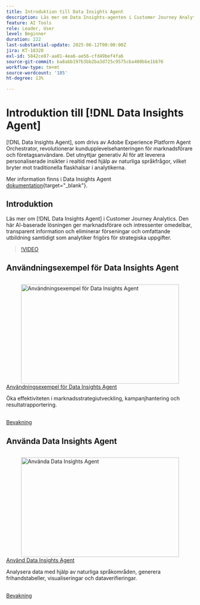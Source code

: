 ```yaml
---
title: Introduktion till Data Insights Agent
description: Läs mer om Data Insights-agenten i Customer Journey Analytics. Med denna AI-drivna lösning får marknadsförarna omedelbar och transparent information, vilket gör verksamheten mer effektiv utan flaskhalsar.
feature: AI Tools
role: Leader, User
level: Beginner
duration: 222
last-substantial-update: 2025-06-12T00:00:00Z
jira: KT-18320
exl-id: 5842ce87-aa01-4ea6-ae56-cfd49bef4fa6
source-git-commit: ba8abb197b3bb2ba3d725c9575cba400bbe1bb76
workflow-type: tm+mt
source-wordcount: '185'
ht-degree: 13%

---
```


# Introduktion till [!DNL Data Insights Agent]

[!DNL Data Insights Agent], som drivs av Adobe Experience Platform Agent Orchestrator, revolutionerar kundupplevelsehanteringen för marknadsförare och företagsanvändare. Det utnyttjar generativ AI för att leverera personaliserade insikter i realtid med hjälp av naturliga språkfrågor, vilket bryter mot traditionella flaskhalsar i analytikerna.

Mer information finns i Data Insights Agent [dokumentation](https://experienceleague.adobe.com/sv/docs/analytics-platform/using/cja-overview/cja-b2c-overview/data-analysis-ai){target="_blank"}.

## Introduktion

Läs mer om [!DNL Data Insights Agent] i Customer Journey Analytics. Den här AI-baserade lösningen ger marknadsförare och intressenter omedelbar, transparent information och eliminerar förseningar och omfattande utbildning samtidigt som analytiker frigörs för strategiska uppgifter.

>[!VIDEO](https://video.tv.adobe.com/v/3463894/?learn=on&enablevpops)


## Användningsexempel för Data Insights Agent

<!-- CARDS
{cta=Watch}
* data-insights-agent-use-cases.md
-->
<!-- START CARDS HTML - DO NOT MODIFY BY HAND -->
<div class="columns">
    <div class="column is-half-tablet is-half-desktop is-one-third-widescreen" aria-label="Data Insights Agent use cases">
        <div class="card" style="height: 100%; display: flex; flex-direction: column; height: 100%;">
            <div class="card-image">
                <figure class="image x-is-16by9">
                    <a href="data-insights-agent-use-cases.md" title="Användningsexempel för Data Insights Agent" target="_blank" rel="referrer">
                        <img class="is-bordered-r-small" src="https://video.tv.adobe.com/v/3463896/?format=jpeg&nocache=1742338375674" alt="Användningsexempel för Data Insights Agent"
                             style="width: 100%; aspect-ratio: 16 / 9; object-fit: cover; overflow: hidden; display: block; margin: auto;">
                    </a>
                </figure>
            </div>
            <div class="card-content is-padded-small" style="display: flex; flex-direction: column; flex-grow: 1; justify-content: space-between;">
                <div class="top-card-content">
                    <p class="headline is-size-6 has-text-weight-bold">
                        <a href="data-insights-agent-use-cases.md" target="_blank" rel="referrer" title="Användningsexempel för Data Insights Agent">Användningsexempel för Data Insights Agent</a>
                    </p>
                    <p class="is-size-6">Öka effektiviteten i marknadsstrategiutveckling, kampanjhantering och resultatrapportering.</p>
                </div>
                <a href="data-insights-agent-use-cases.md" target="_blank" rel="referrer" class="spectrum-Button spectrum-Button--outline spectrum-Button--primary spectrum-Button--sizeM" style="align-self: flex-start; margin-top: 1rem;">
                    <span class="spectrum-Button-label has-no-wrap has-text-weight-bold">Bevakning</span>
                </a>
            </div>
        </div>
    </div>
</div>
<!-- END CARDS HTML - DO NOT MODIFY BY HAND -->

## Använda Data Insights Agent

<!-- CARDS
{cta=Watch}
* use-the-data-insights-agent.md
-->
<!-- START CARDS HTML - DO NOT MODIFY BY HAND -->
<div class="columns">
    <div class="column is-half-tablet is-half-desktop is-one-third-widescreen" aria-label="Use the Data Insights Agent">
        <div class="card" style="height: 100%; display: flex; flex-direction: column; height: 100%;">
            <div class="card-image">
                <figure class="image x-is-16by9">
                    <a href="use-the-data-insights-agent.md" title="Använda Data Insights Agent" target="_blank" rel="referrer">
                        <img class="is-bordered-r-small" src="https://video.tv.adobe.com/v/3463897/?format=jpeg&nocache=1742338375674" alt="Använda Data Insights Agent"
                             style="width: 100%; aspect-ratio: 16 / 9; object-fit: cover; overflow: hidden; display: block; margin: auto;">
                    </a>
                </figure>
            </div>
            <div class="card-content is-padded-small" style="display: flex; flex-direction: column; flex-grow: 1; justify-content: space-between;">
                <div class="top-card-content">
                    <p class="headline is-size-6 has-text-weight-bold">
                        <a href="use-the-data-insights-agent.md" target="_blank" rel="referrer" title="Använda Data Insights Agent">Använd Data Insights Agent</a>
                    </p>
                    <p class="is-size-6">Analysera data med hjälp av naturliga språkområden, generera frihandstabeller, visualiseringar och dataverifieringar.</p>
                </div>
                <a href="use-the-data-insights-agent.md" target="_blank" rel="referrer" class="spectrum-Button spectrum-Button--outline spectrum-Button--primary spectrum-Button--sizeM" style="align-self: flex-start; margin-top: 1rem;">
                    <span class="spectrum-Button-label has-no-wrap has-text-weight-bold">Bevakning</span>
                </a>
            </div>
        </div>
    </div>
</div>
<!-- END CARDS HTML - DO NOT MODIFY BY HAND -->
